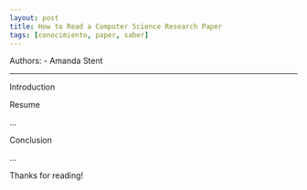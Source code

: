```yaml
---
layout: post
title: How to Read a Computer Science Research Paper
tags: [conocimiento, paper, saber]
---
```


<!--Resumen-->

Authors:
    - Amanda Stent

---
<!--more-->

Introduction




Resume

...

Conclusion

...
  
Thanks for reading!
